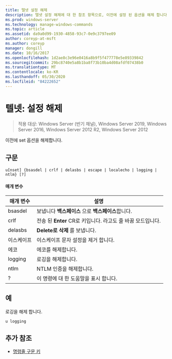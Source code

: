 ```yaml
---
title: 텔넷 설정 해제
description: 텔넷 설정 해제에 대 한 참조 항목으로, 이전에 설정 된 옵션을 해제 합니다.
ms.prod: windows-server
ms.technology: manage-windows-commands
ms.topic: article
ms.assetid: da9a0d99-1930-4858-93c7-0e9c3797ee09
author: coreyp-at-msft
ms.author: coreyp
manager: dongill
ms.date: 10/16/2017
ms.openlocfilehash: 1d2ae8c3e96e0416a8b9f5f477778e5e89339842
ms.sourcegitcommit: 29bc8740e5a8b1ba8f73b10ba4d08afdf07438b0
ms.translationtype: MT
ms.contentlocale: ko-KR
ms.lasthandoff: 05/30/2020
ms.locfileid: "84222652"
---
```

# <a name="telnet-unset"></a>텔넷: 설정 해제

> 적용 대상: Windows Server (반기 채널), Windows Server 2019, Windows Server 2016, Windows Server 2012 R2, Windows Server 2012

이전에 set 옵션을 해제합니다.

## <a name="syntax"></a>구문
```
u[nset] {bsasdel | crlf | delasbs | escape | localecho | logging | ntlm} [?]
```
#### <a name="parameters"></a>매개 변수
|매개 변수|설명|
|-------|--------|
|bsasdel|보냅니다 **백스페이스** 으로 **백스페이스**합니다.|
|crlf|전송 된 **Enter** CR로 키입니다. 라고도 줄 바꿈 모드입니다.|
|delasbs|**Delete로** **삭제** 를 보냅니다.|
|이스케이프|이스케이프 문자 설정을 제거 합니다.|
|에코|에코를 해제합니다.|
|logging|로깅을 해제합니다.|
|ntlm|NTLM 인증을 해제합니다.|
|?|이 명령에 대 한 도움말을 표시 합니다.|
## <a name="examples"></a>예
로깅을 해제 합니다.
```
u logging
```
## <a name="additional-references"></a>추가 참조
- [명령줄 구문 키](command-line-syntax-key.md)
